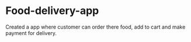 # Food-delivery-app
Created a app where customer can order there food, add to cart and make payment for delivery.
